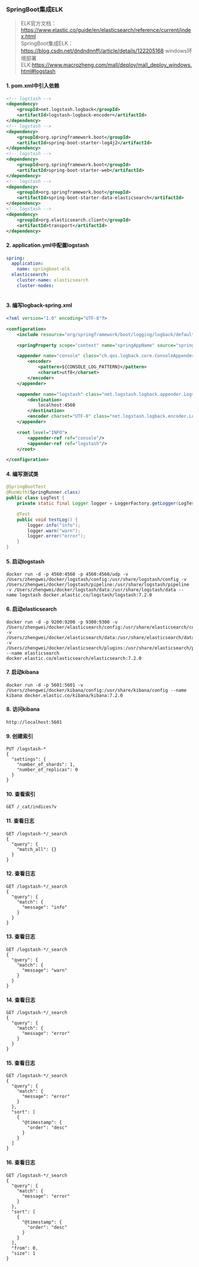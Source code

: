 ### SpringBoot集成ELK

>ELK官方文档：https://www.elastic.co/guide/en/elasticsearch/reference/current/index.html <br/>
>SpringBoot集成ELK：https://blog.csdn.net/dndndnnffj/article/details/122205168
>windows环境部署ELK:https://www.macrozheng.com/mall/deploy/mall_deploy_windows.html#logstash 

#### 1. pom.xml中引入依赖

```xml
<!-- logstash -->
<dependency>
    <groupId>net.logstash.logback</groupId>
    <artifactId>logstash-logback-encoder</artifactId>
</dependency>
<!-- logstash -->
<dependency>
    <groupId>org.springframework.boot</groupId>
    <artifactId>spring-boot-starter-log4j2</artifactId>
</dependency>
<!-- logstash -->
<dependency>
    <groupId>org.springframework.boot</groupId>
    <artifactId>spring-boot-starter-web</artifactId>
</dependency>
<!-- logstash -->
<dependency>
    <groupId>org.springframework.boot</groupId>
    <artifactId>spring-boot-starter-data-elasticsearch</artifactId>
</dependency>
<!-- logstash -->
<dependency>
    <groupId>org.elasticsearch.client</groupId>
    <artifactId>transport</artifactId>
</dependency>
```

#### 2. application.yml中配置logstash

```yaml
spring:
  application:
    name: springboot-elk
  elasticsearch:
    cluster-name: elasticsearch
    cluster-nodes:
    
```

#### 3. 编写logback-spring.xml

```xml
<?xml version="1.0" encoding="UTF-8"?>

<configuration>
    <include resource="org/springframework/boot/logging/logback/defaults.xml"/>

    <springProperty scope="context" name="springAppName" source="spring.application.name"/>

    <appender name="console" class="ch.qos.logback.core.ConsoleAppender">
        <encoder>
            <pattern>${CONSOLE_LOG_PATTERN}</pattern>
            <charset>utf8</charset>
        </encoder>
    </appender>

    <appender name="logstash" class="net.logstash.logback.appender.LogstashTcpSocketAppender">
        <destination>
            localhost:4560
        </destination>
        <encoder charset="UTF-8" class="net.logstash.logback.encoder.LogstashEncoder"/>
    </appender>

    <root level="INFO">
        <appender-ref ref="console"/>
        <appender-ref ref="logstash"/>
    </root>

</configuration>
```

#### 4. 编写测试类

```java
@SpringBootTest
@RunWith(SpringRunner.class)
public class LogTest {
    private static final Logger logger = LoggerFactory.getLogger(LogTest.class);

    @Test
    public void testLog() {
        logger.info("info");
        logger.warn("warn");
        logger.error("error");
    }
}
```

#### 5. 启动logstash

```shell
docker run -d -p 4560:4560 -p 4560:4560/udp -v /Users/zhengwei/docker/logstash/config:/usr/share/logstash/config -v /Users/zhengwei/docker/logstash/pipeline:/usr/share/logstash/pipeline -v /Users/zhengwei/docker/logstash/data:/usr/share/logstash/data --name logstash docker.elastic.co/logstash/logstash:7.2.0
```

#### 6. 启动elasticsearch

```shell
docker run -d -p 9200:9200 -p 9300:9300 -v /Users/zhengwei/docker/elasticsearch/config:/usr/share/elasticsearch/config -v /Users/zhengwei/docker/elasticsearch/data:/usr/share/elasticsearch/data -v /Users/zhengwei/docker/elasticsearch/plugins:/usr/share/elasticsearch/plugins --name elasticsearch docker.elastic.co/elasticsearch/elasticsearch:7.2.0
```

#### 7. 启动kibana

```shell
docker run -d -p 5601:5601 -v /Users/zhengwei/docker/kibana/config:/usr/share/kibana/config --name kibana docker.elastic.co/kibana/kibana:7.2.0
```

#### 8. 访问kibana

```shell
http://localhost:5601
```

#### 9. 创建索引

```shell
PUT /logstash-*
{
  "settings": {
    "number_of_shards": 1,
    "number_of_replicas": 0
  }
}
```

#### 10. 查看索引

```shell
GET /_cat/indices?v
```

#### 11. 查看日志

```shell
GET /logstash-*/_search
{
  "query": {
    "match_all": {}
  }
}
```

#### 12. 查看日志

```shell
GET /logstash-*/_search
{
  "query": {
    "match": {
      "message": "info"
    }
  }
}
```

#### 13. 查看日志

```shell
GET /logstash-*/_search
{
  "query": {
    "match": {
      "message": "warn"
    }
  }
}
```

#### 14. 查看日志

```shell
GET /logstash-*/_search
{
  "query": {
    "match": {
      "message": "error"
    }
  }
}
```

#### 15. 查看日志

```shell
GET /logstash-*/_search
{
  "query": {
    "match": {
      "message": "error"
    }
  },
  "sort": [
    {
      "@timestamp": {
        "order": "desc"
      }
    }
  ]
}
```

#### 16. 查看日志

```shell
GET /logstash-*/_search
{
  "query": {
    "match": {
      "message": "error"
    }
  },
  "sort": [
    {
      "@timestamp": {
        "order": "desc"
      }
    }
  ],
  "from": 0,
  "size": 1
}
```
